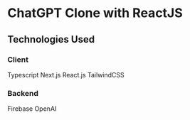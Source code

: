 # ChatGPT Clone with ReactJS

## Technologies Used
### Client
Typescript
Next.js
React.js
TailwindCSS
### Backend
Firebase
OpenAI

